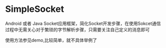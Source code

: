 # SimpleSocket
Android 或者 Java Socket应用框架，简化Socket开发步骤，在使用Sokcet通信过程中无需关心对于繁琐的字节解析步骤，只需要关注自己定义的消息即可
                                                                                                                                                
使用方法参见demo,比较简单，就不具体举例了

